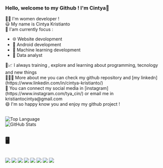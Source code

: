 ### Hello, welcome to my Github ! I'm Cintya👋

👩‍💻 I'm women developer ! </br>
😃 My name is Cintya Kristianto </br>
🧐 I'am currently focus : </br>
   <ul>
   <li>🌐  Website devolopment </li>
   <li>📱   Android development</li>
   <li> 🤖  Machine learning development </li>
   <li>🧾  Data analyst</li>
   </ul>
🌱📈 I always training , explore and learning about programming, tecnology and new things </br>
👩🏻‍💼 More about me you can check my github repository and [my linkedn](https://www.linkedin.com/in/cintya-kristianto/)</br>
🤙 You can connect my social media in [instagram](https://www.instagram.com/tya_cin/) or email me in kristiantocintya@gmail.com </br>
😄 I'm so happy know you and enjoy my github project ! </br> </br>

![Top Language](https://github-readme-stats.vercel.app/api/top-langs/?username=cin181920&show_icons=true&theme=radical) </br>
![GitHub Stats](https://github-readme-stats.vercel.app/api?username=cin181920&theme=radical) 

<h2>🖥️</h2> </br>
<img src="https://img.shields.io/badge/-HTML-e34f26?logo=html5&logoColor=fff ">
<img src="https://img.shields.io/badge/-kotlin-7F52FF?logo=kotlin&logoColor=fff"> 
<img src="https://img.shields.io/badge/-jupyter-F37626?logo=jupyter&logoColor=fff">
<img src="https://img.shields.io/badge/-python-3776AB?logo=Python&logoColor=fff">
<img src="https://img.shields.io/badge/-flutter-02569B?logo=flutter&logoColor=fff ">
<img src="https://img.shields.io/badge/-laravel-FF2D20?logo=laravel&logoColor=fff"> 
<img src="https://img.shields.io/badge/-php-777BB4?logo=php&logoColor=fff">
<img src="https://img.shields.io/badge/-MySQl-4479A1?logo=MySQL&logoColor=fff">   



